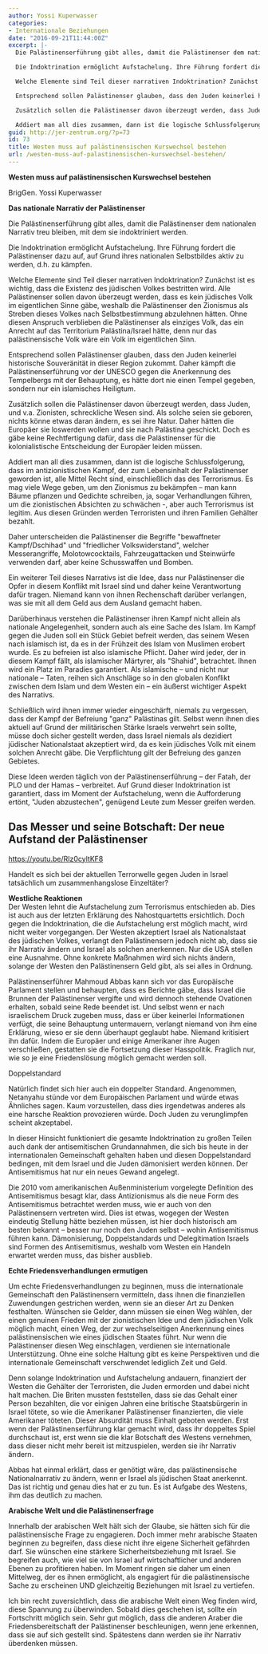```yaml
---
author: Yossi Kuperwasser
categories:
- Internationale Beziehungen
date: "2016-09-21T11:44:00Z"
excerpt: |-
  Die Palästinenserführung gibt alles, damit die Palästinenser dem nationalen Narrativ treu bleiben, mit dem sie indoktriniert werden.

  Die Indoktrination ermöglicht Aufstachelung. Ihre Führung fordert die Palästinenser dazu auf, auf Grund ihres nationalen Selbstbildes aktiv zu werden, d.h. zu kämpfen.

  Welche Elemente sind Teil dieser narrativen Indoktrination? Zunächst ist es wichtig, dass die Existenz des jüdischen Volkes bestritten wird. Alle Palästinenser sollen davon überzeugt werden, dass es kein jüdisches Volk im eigentlichen Sinne gäbe, weshalb die Palästinenser den Zionismus als Streben dieses Volkes nach Selbstbestimmung abzulehnen hätten. Ohne diesen Anspruch verblieben die Palästinenser als einziges Volk, das ein Anrecht auf das Territorium Palästina/Israel hätte, denn nur das palästinensische Volk wäre ein Volk im eigentlichen Sinn.

  Entsprechend sollen Palästinenser glauben, dass den Juden keinerlei historische Souveränität in dieser Region zukommt. Daher kämpft die Palästinenserführung vor der UNESCO gegen die Anerkennung des Tempelbergs mit der Behauptung, es hätte dort nie einen Tempel gegeben, sondern nur ein islamisches Heiligtum.

  Zusätzlich sollen die Palästinenser davon überzeugt werden, dass Juden, und v.a. Zionisten, schreckliche Wesen sind. Als solche seien sie geboren, nichts könne etwas daran ändern, es sei ihre Natur. Daher hätten die Europäer sie loswerden wollen und sie nach Palästina geschickt. Doch es gäbe keine Rechtfertigung dafür, dass die Palästinenser für die kolonialistische Entscheidung der Europäer leiden müssen.

  Addiert man all dies zusammen, dann ist die logische Schlussfolgerung, dass im antizionistischen Kampf, der zum Lebensinhalt der Palästinenser geworden ist, alle Mittel Recht sind, einschließlich das des Terrorismus. Es mag viele Wege geben, um den Zionismus zu bekämpfen - man kann Bäume pflanzen und Gedichte schreiben, ja, sogar Verhandlungen führen, um die zionistischen Absichten zu schwächen -, aber auch Terrorismus ist legitim. Aus diesen Gründen werden Terroristen und ihren Familien Gehälter bezahlt.
guid: http://jer-zentrum.org/?p=73
id: 73
title: Westen muss auf palästinensischen Kurswechsel bestehen
url: /westen-muss-auf-palastinensischen-kurswechsel-bestehen/
---
```


**Westen muss auf palästinensischen Kurswechsel bestehen**

BrigGen. Yossi Kuperwasser

  


**Das nationale Narrativ der Palästinenser**

Die Palästinenserführung gibt alles, damit die Palästinenser dem nationalen Narrativ treu bleiben, mit dem sie indoktriniert werden.

Die Indoktrination ermöglicht Aufstachelung. Ihre Führung fordert die Palästinenser dazu auf, auf Grund ihres nationalen Selbstbildes aktiv zu werden, d.h. zu kämpfen.

Welche Elemente sind Teil dieser narrativen Indoktrination? Zunächst ist es wichtig, dass die Existenz des jüdischen Volkes bestritten wird. Alle Palästinenser sollen davon überzeugt werden, dass es kein jüdisches Volk im eigentlichen Sinne gäbe, weshalb die Palästinenser den Zionismus als Streben dieses Volkes nach Selbstbestimmung abzulehnen hätten. Ohne diesen Anspruch verblieben die Palästinenser als einziges Volk, das ein Anrecht auf das Territorium Palästina/Israel hätte, denn nur das palästinensische Volk wäre ein Volk im eigentlichen Sinn.

Entsprechend sollen Palästinenser glauben, dass den Juden keinerlei historische Souveränität in dieser Region zukommt. Daher kämpft die Palästinenserführung vor der UNESCO gegen die Anerkennung des Tempelbergs mit der Behauptung, es hätte dort nie einen Tempel gegeben, sondern nur ein islamisches Heiligtum.

Zusätzlich sollen die Palästinenser davon überzeugt werden, dass Juden, und v.a. Zionisten, schreckliche Wesen sind. Als solche seien sie geboren, nichts könne etwas daran ändern, es sei ihre Natur. Daher hätten die Europäer sie loswerden wollen und sie nach Palästina geschickt. Doch es gäbe keine Rechtfertigung dafür, dass die Palästinenser für die kolonialistische Entscheidung der Europäer leiden müssen.

Addiert man all dies zusammen, dann ist die logische Schlussfolgerung, dass im antizionistischen Kampf, der zum Lebensinhalt der Palästinenser geworden ist, alle Mittel Recht sind, einschließlich das des Terrorismus. Es mag viele Wege geben, um den Zionismus zu bekämpfen – man kann Bäume pflanzen und Gedichte schreiben, ja, sogar Verhandlungen führen, um die zionistischen Absichten zu schwächen -, aber auch Terrorismus ist legitim. Aus diesen Gründen werden Terroristen und ihren Familien Gehälter bezahlt.

Daher unterscheiden die Palästinenser die Begriffe "bewaffneter Kampf/Dschihad" und "friedlicher Volkswiderstand", welcher Messerangriffe, Molotowcocktails, Fahrzeugattacken und Steinwürfe verwenden darf, aber keine Schusswaffen und Bomben.

Ein weiterer Teil dieses Narrativs ist die Idee, dass nur Palästinenser die Opfer in diesem Konflikt mit Israel sind und daher keine Verantwortung dafür tragen. Niemand kann von ihnen Rechenschaft darüber verlangen, was sie mit all dem Geld aus dem Ausland gemacht haben.

Darüberhinaus verstehen die Palästinenser ihren Kampf nicht allein als nationale Angelegenheit, sondern auch als eine Sache des Islam. Im Kampf gegen die Juden soll ein Stück Gebiet befreit werden, das seinem Wesen nach islamisch ist, da es in der Frühzeit des Islam von Muslimen erobert wurde. Es zu befreien ist also islamische Pflicht. Daher wird jeder, der in diesem Kampf fällt, als islamischer Märtyrer, als "Shahid", betrachtet. Ihnen wird ein Platz im Paradies garantiert. Als islamische – und nicht nur nationale – Taten, reihen sich Anschläge so in den globalen Konflikt zwischen dem Islam und dem Westen ein – ein äußerst wichtiger Aspekt des Narrativs.

Schließlich wird ihnen immer wieder eingeschärft, niemals zu vergessen, dass der Kampf der Befreiung "ganz" Palästinas gilt. Selbst wenn ihnen dies aktuell auf Grund der militärischen Stärke Israels verwehrt sein sollte, müsse doch sicher gestellt werden, dass Israel niemals als dezidiert jüdischer Nationalstaat akzeptiert wird, da es kein jüdisches Volk mit einem solchen Anrecht gäbe. Die Verpflichtung gilt der Befreiung des ganzen Gebietes.

Diese Ideen werden täglich von der Palästinenserführung – der Fatah, der PLO und der Hamas – verbreitet. Auf Grund dieser Indoktrination ist garantiert, dass im Moment der Aufstachelung, wenn die Aufforderung ertönt, "Juden abzustechen", genügend Leute zum Messer greifen werden.


## Das Messer und seine Botschaft: Der neue Aufstand der Palästinenser



https://youtu.be/RIz0cyltKF8


Handelt es sich bei der aktuellen Terrorwelle gegen Juden in Israel tatsächlich um zusammenhangslose Einzeltäter? 





**Westliche Reaktionen**   
Der Westen lehnt die Aufstachelung zum Terrorismus entschieden ab. Dies ist auch aus der letzten Erklärung des Nahostquartetts ersichtlich. Doch gegen die Indoktrination, die die Aufstachelung erst möglich macht, wird nicht weiter vorgegangen. Der Westen akzeptiert Israel als Nationalstaat des jüdischen Volkes, verlangt den Palästinensern jedoch nicht ab, dass sie ihr Narrativ ändern und Israel als solchen anerkennen. Nur die USA stellen eine Ausnahme. Ohne konkrete Maßnahmen wird sich nichts ändern, solange der Westen den Palästinensern Geld gibt, als sei alles in Ordnung.

Palästinenserführer Mahmoud Abbas kann sich vor das Europäische Parlament stellen und behaupten, dass es Berichte gäbe, dass Israel die Brunnen der Palästinenser vergifte und wird dennoch stehende Ovationen erhalten, sobald seine Rede beendet ist. Und selbst wenn er nach israelischem Druck zugeben muss, dass er über keinerlei Informationen verfügt, die seine Behauptung untermauern, verlangt niemand von ihm eine Erklärung, wieso er sie denn überhaupt geglaubt habe. Niemand kritisiert ihn dafür. Indem die Europäer und einige Amerikaner ihre Augen verschließen, gestatten sie die Fortsetzung dieser Hasspolitik. Fraglich nur, wie so je eine Friedenslösung möglich gemacht werden soll.

Doppelstandard

Natürlich findet sich hier auch ein doppelter Standard. Angenommen, Netanyahu stünde vor dem Europäischen Parlament und würde etwas Ähnliches sagen. Kaum vorzustellen, dass dies irgendetwas anderes als eine harsche Reaktion provozieren würde. Doch Juden zu verunglimpfen scheint akzeptabel.

In dieser Hinsicht funktioniert die gesamte Indoktrination zu großen Teilen auch dank der antisemitischen Grundannahmen, die sich bis heute in der internationalen Gemeinschaft gehalten haben und diesen Doppelstandard bedingen, mit dem Israel und die Juden dämonisiert werden können. Der Antisemitismus hat nur ein neues Gewand angelegt.

Die 2010 vom amerikanischen Außenministerium vorgelegte Definition des Antisemitismus besagt klar, dass Antizionismus als die neue Form des Antisemitismus betrachtet werden muss, wie er auch von den Palästinensern vertreten wird. Dies ist etwas, wogegen der Westen eindeutig Stellung hätte beziehen müssen, ist hier doch historisch am besten bekannt – besser nur noch den Juden selbst – wohin Antisemitismus führen kann. Dämonisierung, Doppelstandards und Delegitimation Israels sind Formen des Antisemitismus, weshalb vom Westen ein Handeln erwartet werden muss, das bisher ausblieb.

**Echte Friedensverhandlungen ermutigen**

Um echte Friedensverhandlungen zu beginnen, muss die internationale Gemeinschaft den Palästinensern vermitteln, dass ihnen die finanziellen Zuwendungen gestrichen werden, wenn sie an dieser Art zu Denken festhalten. Wünschen sie Gelder, dann müssen sie einen Weg wählen, der einen genuinen Frieden mit der zionistischen Idee und dem jüdischen Volk möglich macht, einen Weg, der zur wechselseitigen Anerkennung eines palästinensischen wie eines jüdischen Staates führt. Nur wenn die Palästinenser diesen Weg einschlagen, verdienen sie internationale Unterstützung. Ohne eine solche Haltung gibt es keine Perspektiven und die internationale Gemeinschaft verschwendet lediglich Zeit und Geld.

Denn solange Indoktrination und Aufstachelung andauern, finanziert der Westen die Gehälter der Terroristen, die Juden ermorden und dabei nicht halt machen. Die Briten mussten feststellen, dass sie das Gehalt einer Person bezahlten, die vor einigen Jahren eine britische Staatsbürgerin in Israel tötete, so wie die Amerikaner Palästinenser finanzierten, die viele Amerikaner töteten. Dieser Absurdität muss Einhalt geboten werden. Erst wenn der Palästinenserführung klar gemacht wird, dass ihr doppeltes Spiel durchschaut ist, erst wenn sie die klar Botschaft des Westens vernehmen, dass dieser nicht mehr bereit ist mitzuspielen, werden sie ihr Narrativ ändern.

Abbas hat einmal erklärt, dass er genötigt wäre, das palästinensische Nationalnarrativ zu ändern, wenn er Israel als jüdischen Staat anerkennt. Das ist richtig und genau dies hat er zu tun. Es ist Aufgabe des Westens, ihm das deutlich zu machen.

**Arabische Welt und die Palästinenserfrage**

Innerhalb der arabischen Welt hält sich der Glaube, sie hätten sich für die palästinensische Frage zu engagieren. Doch immer mehr arabische Staaten beginnen zu begreifen, dass diese nicht ihre eigene Sicherheit gefährden darf. Sie wünschen eine stärkere Sicherheitsbeziehung mit Israel. Sie begreifen auch, wie viel sie von Israel auf wirtschaftlicher und anderen Ebenen zu profitieren haben. Im Moment ringen sie daher um einen Mittelweg, der es ihnen ermöglicht, als engagiert für die palästinensische Sache zu erscheinen UND gleichzeitig Beziehungen mit Israel zu vertiefen.

Ich bin recht zuversichtlich, dass die arabische Welt einen Weg finden wird, diese Spannung zu überwinden. Sobald dies geschehen ist, sollte ein Fortschritt möglich sein. Sehr gut möglich, dass die anderen Araber die Friedensbereitschaft der Palästinenser beschleunigen, wenn jene erkennen, dass sie auf sich gestellt sind. Spätestens dann werden sie ihr Narrativ überdenken müssen.

  
